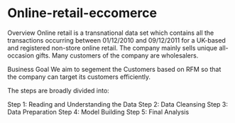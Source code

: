 # Online-retail-eccomerce

Overview
Online retail is a transnational data set which contains all the transactions occurring between 01/12/2010 and 09/12/2011 for a UK-based and registered non-store online retail. The company mainly sells unique all-occasion gifts. Many customers of the company are wholesalers.

Business Goal
We aim to segement the Customers based on RFM so that the company can target its customers efficiently.

The steps are broadly divided into:

Step 1: Reading and Understanding the Data
Step 2: Data Cleansing
Step 3: Data Preparation
Step 4: Model Building
Step 5: Final Analysis
